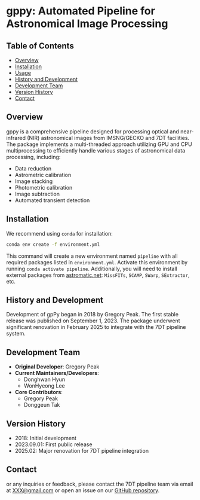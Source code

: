 # gppy: Automated Pipeline for Astronomical Image Processing

## Table of Contents
- [Overview](#overview)
- [Installation](#install)
- [Usage](#usage)
- [History and Development](#history-and-development)
- [Development Team](#development-team)
- [Version History](#version-history)
- [Contact](#contact)

## Overview
gppy is a comprehensive pipeline designed for processing optical and near-infrared (NIR) astronomical images from IMSNG/GECKO and 7DT facilities. The package implements a multi-threaded approach utilizing GPU and CPU multiprocessing to efficiently handle various stages of astronomical data processing, including:

- Data reduction
- Astrometric calibration
- Image stacking
- Photometric calibration
- Image subtraction
- Automated transient detection

## Installation
We recommend using `conda` for installation:

```bash
conda env create -f environment.yml
```

This command will create a new environment named `pipeline` with all required packages listed in `environment.yml`. Activate this environment by running `conda activate pipeline`. Additionally, you will need to install external packages from [astromatic.net](https://www.astromatic.net/software/): `MissFITs`, `SCAMP`, `SWarp`, `SExtractor`, etc.

## History and Development
Development of gpPy began in 2018 by Gregory Peak. The first stable release was published on September 1, 2023. The package underwent significant renovation in February 2025 to integrate with the 7DT pipeline system.

## Development Team
- **Original Developer**: Gregory Peak
- **Current Maintainers/Developers**: 
  - Donghwan Hyun
  - WonHyeong Lee
- **Core Contributors**:
  - Gregory Peak
  - Donggeun Tak
  
## Version History
- 2018: Initial development
- 2023.09.01: First public release
- 2025.02: Major renovation for 7DT pipeline integration

## Contact
or any inquiries or feedback, please contact the 7DT pipeline team via email at [XXX@gmail.com](mailto:XXX@gmail.com) or open an issue on our [GitHub repository](https://github.com/7DimensionalTelescope/pipeline).
